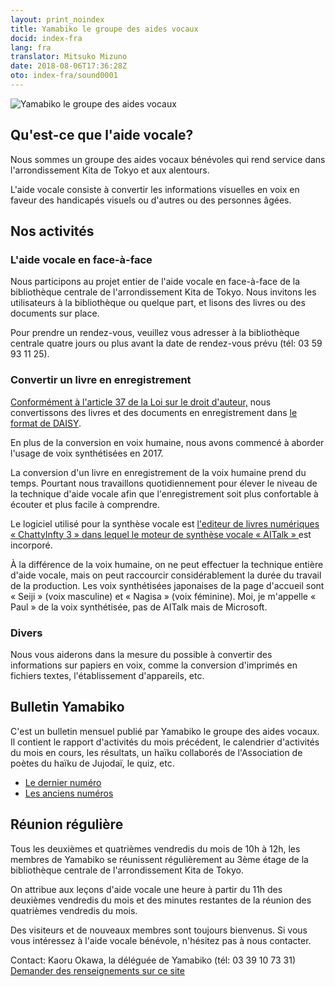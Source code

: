 ```yaml
---
layout: print_noindex
title: Yamabiko le groupe des aides vocaux
docid: index-fra
lang: fra
translator: Mitsuko Mizuno
date: 2018-08-06T17:36:28Z
oto: index-fra/sound0001
---
```


<img class="fullw" src="media/index/logo-w2color.png" alt="Yamabiko le groupe des aides vocaux" />

## <span data-dur="3.536" data-begin="62.020" id="xmri_000F">Qu'est-ce que l'aide vocale?</span>

<span data-dur="7.151" data-begin="65.513" id="xmri_0011">Nous sommes un groupe des aides vocaux bénévoles qui rend service dans l'arrondissement Kita de Tokyo et aux alentours.</span>

<span data-dur="10.446" data-begin="72.730" id="xmri_0012">L'aide vocale consiste à convertir les informations visuelles en voix en faveur des handicapés visuels ou d'autres ou des personnes âgées.</span>

## <span data-dur="3.361" data-begin="83.143" id="xmri_0014">Nos activités</span>

### <span data-dur="4.218" data-begin="86.538" id="xmri_0016">L'aide vocale en face-à-face</span>

<span data-dur="7.942" data-begin="90.789" id="xmri_0018">Nous participons au projet entier de l'aide vocale en face-à-face de la bibliothèque centrale de l'arrondissement Kita de Tokyo.</span>
<span data-dur="7.250" data-begin="98.764" id="xmri_0019">Nous invitons les utilisateurs à la bibliothèque ou quelque part, et lisons des livres ou des documents sur place.</span>

<span data-dur="7.415" data-begin="105.948" id="xmri_001A">Pour prendre un rendez-vous, veuillez vous adresser à la bibliothèque centrale quatre jours ou plus avant la date de rendez-vous prévu</span>
<span data-dur="9.392" data-begin="113.330" id="xmri_001B">(tél: 03 59 93 11 25).</span>

### <span data-dur="4.614" data-begin="122.754" id="xmri_001F">Convertir un livre en enregistrement</span>

<span data-dur="3.757" data-begin="127.335" id="xmri_0021"><a href="http://elaws.e-gov.go.jp/search/elawsSearch/elaws_search/lsg0500/detail?lawId=345AC0000000048&openerCode=1" data-dur="2.603" data-begin="131.092" id="xmri_0022">Conformément à l'article 37 de la Loi sur le droit d'auteur,</a></span>
<span data-dur="4.416" data-begin="133.728" id="xmri_0025">nous convertissons des livres et des documents en enregistrement dans <a href="http://www.dinf.ne.jp/doc/daisy/" data-dur="3.823" data-begin="138.144" id="xmri_0026">le format de DAISY</a>.</span>

<span data-dur="9.029" data-begin="141.934" id="xmri_0029">En plus de la conversion en voix humaine, nous avons commencé à aborder l'usage de voix synthétisées en 2017.</span>

<span data-dur="4.943" data-begin="150.930" id="xmri_002B">La conversion d'un livre en enregistrement de la voix humaine prend du temps.</span>
<span data-dur="11.732" data-begin="155.873" id="xmri_002C">Pourtant nous travaillons quotidiennement pour élever le niveau de la technique d'aide vocale afin que l'enregistrement soit plus confortable à écouter et plus facile à comprendre.</span>

<span data-dur="2.768" data-begin="167.605" id="xmri_002E">Le logiciel utilisé pour la synthèse vocale est</span>
<span data-dur="3.262" data-begin="170.340" id="xmri_002F"><a href="http://www.sciaccess.net/jp/ChattyInfty/" data-dur="2.570" data-begin="173.537" id="xmri_0030">l'editeur de livres numériques « ChattyInfty 3 » </a></span>
<span data-dur="3.164" data-begin="176.140" id="xmri_0033"><a href="https://www.ai-j.jp/about/" data-dur="2.106" data-begin="179.172" id="xmri_0034">dans lequel le moteur de synthèse vocale « AITalk » </a></span>
<span data-dur="2.010" data-begin="181.248" id="xmri_0036">est incorporé.</span>

<span data-dur="9.919" data-begin="183.225" id="xmri_0037">À la différence de la voix humaine, on ne peut effectuer la technique entière d'aide vocale, mais on peut raccourcir considérablement la durée du travail de la production.</span>
<span data-dur="2.999" data-begin="193.178" id="xmri_0038">Les voix synthétisées japonaises de la page d'accueil sont</span>
<span data-dur="1.219" data-begin="196.143" id="xmri_0039">« Seiji » (voix masculine) </span>
<span data-dur="0.461" data-begin="197.330" id="xmri_003A">et</span>
<span data-dur="1.911" data-begin="197.758" id="xmri_003B">« Nagisa » (voix féminine)</span>.
<span data-dur="8.865" data-begin="199.571" id="xmri_003D">Moi, je m'appelle « Paul » de la voix synthétisée, pas de AITalk mais de Microsoft.</span>

### <span data-dur="3.328" data-begin="208.468" id="xmri_003F">Divers</span>

<span data-dur="13.116" data-begin="211.830" id="xmri_0041">Nous vous aiderons dans la mesure du possible à convertir des informations sur papiers en voix, comme la conversion d'imprimés en fichiers textes, l'établissement d'appareils, etc.</span>

## <span data-dur="3.955" data-begin="224.945" id="xmri_0043">Bulletin Yamabiko</span>

<span data-dur="4.778" data-begin="228.933" id="xmri_0045">C'est un bulletin mensuel publié par Yamabiko le groupe des aides vocaux.</span>
<span data-dur="3.691" data-begin="233.678" id="xmri_0046">Il contient le rapport d'activités du mois précédent,</span>
<span data-dur="3.197" data-begin="237.303" id="xmri_0048">le calendrier d'activités du mois en cours,</span>
<span data-dur="1.780" data-begin="240.467" id="xmri_004A">les résultats,</span>
<span data-dur="4.515" data-begin="242.213" id="xmri_004C">un haïku collaborés de l'Association de poètes du haïku de Jujodaï,</span>
<span data-dur="2.933" data-begin="246.695" id="xmri_004E">le quiz, etc.</span>

- <span data-dur="1.384" data-begin="249.595" id="xmri_004F"><a href="./p/tusin201904.html" data-dur="3.098" data-begin="250.979" id="xmri_0050">Le dernier numéro </a></span>
- <span data-dur="1.351" data-begin="254.143" id="xmri_0052"><a href="./p/bn.html" data-dur="3.625" data-begin="255.428" id="xmri_0053">Les anciens numéros</a></span>

## <span data-dur="3.691" data-begin="259.119" id="xmri_0055">Réunion régulière</span>

<span data-dur="11.929" data-begin="262.843" id="xmri_0057">Tous les deuxièmes et quatrièmes vendredis du mois de 10h à 12h, les membres de Yamabiko se réunissent régulièrement au 3ème étage de la bibliothèque centrale de l'arrondissement Kita de Tokyo.</span>

<span data-dur="9.689" data-begin="274.772" id="xmri_0058">On attribue aux leçons d'aide vocale une heure à partir du 11h des deuxièmes vendredis du mois et des minutes restantes de la réunion des quatrièmes vendredis du mois.</span>

<span data-dur="3.724" data-begin="284.428" id="xmri_0059">Des visiteurs et de nouveaux membres sont toujours bienvenus.</span>
<span data-dur="6.426" data-begin="288.152" id="xmri_005A">Si vous vous intéressez à l'aide vocale bénévole, n'hésitez pas à nous contacter.</span>

<span data-dur="4.185" data-begin="294.578" id="xmri_005B">Contact: Kaoru Okawa, la déléguée de Yamabiko</span>
<span data-dur="8.337" data-begin="298.763" id="xmri_005D">(tél: 03 39 10 73 31)</span>  
<span data-dur="2.307" data-begin="307.100" id="xmri_005F"><a href="mailto:ymbk2016ml@gmail.com?Subject=Renseignements sur le site Yamabiko" data-dur="3.592" data-begin="309.440" id="xmri_0060">Demander des renseignements sur ce site</a></span>

<!--span data-dur="4.416" data-begin="312.999" id="xmri_0062">Fin de la lecture à haute voix.</span-->

